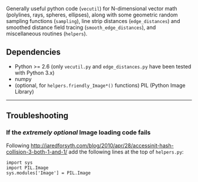 Generally useful python code (`vecutil`) for N-dimensional vector math (polylines, rays, spheres, ellipses),
along with some geometric random sampling functions (`sampling`),
line strip distances (`edge_distances`) and smoothed distance field tracing (`smooth_edge_distances`),
and miscellaneous routines (`helpers`).

## Dependencies

* Python >= 2.6 (only `vecutil.py` and `edge_distances.py` have been tested with Python 3.x)
* numpy
* (optional, for `helpers.friendly_Image*()` functions) PIL (Python Image Library)

---

## Troubleshooting

### If the *extremely optional* Image loading code fails

Following http://jaredforsyth.com/blog/2010/apr/28/accessinit-hash-collision-3-both-1-and-1/
add the following lines at the top of `helpers.py`:

    import sys
    import PIL.Image
    sys.modules['Image'] = PIL.Image
